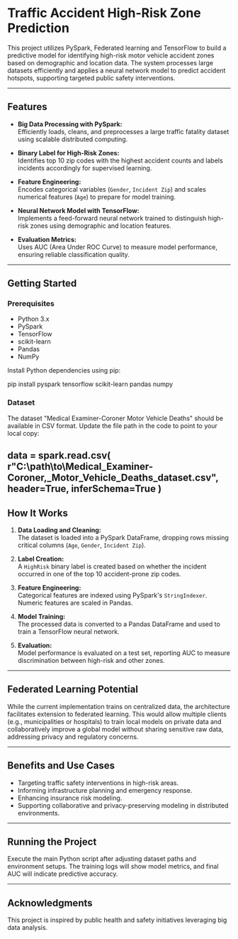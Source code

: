 # Traffic Accident High-Risk Zone Prediction

This project utilizes PySpark, Federated learning and TensorFlow to build a predictive model for identifying high-risk motor vehicle accident zones based on demographic and location data. The system processes large datasets efficiently and applies a neural network model to predict accident hotspots, supporting targeted public safety interventions.

---

## Features

- **Big Data Processing with PySpark:**  
  Efficiently loads, cleans, and preprocesses a large traffic fatality dataset using scalable distributed computing.

- **Binary Label for High-Risk Zones:**  
  Identifies top 10 zip codes with the highest accident counts and labels incidents accordingly for supervised learning.

- **Feature Engineering:**  
  Encodes categorical variables (`Gender`, `Incident Zip`) and scales numerical features (`Age`) to prepare for model training.

- **Neural Network Model with TensorFlow:**  
  Implements a feed-forward neural network trained to distinguish high-risk zones using demographic and location features.

- **Evaluation Metrics:**  
  Uses AUC (Area Under ROC Curve) to measure model performance, ensuring reliable classification quality.

---

## Getting Started

### Prerequisites

- Python 3.x
- PySpark
- TensorFlow
- scikit-learn
- Pandas
- NumPy

Install Python dependencies using pip:

pip install pyspark tensorflow scikit-learn pandas numpy

### Dataset

The dataset "Medical Examiner-Coroner Motor Vehicle Deaths" should be available in CSV format. Update the file path in the code to point to your local copy:

data = spark.read.csv(
r"C:\path\to\Medical_Examiner-Coroner,_Motor_Vehicle_Deaths_dataset.csv",
header=True,
inferSchema=True
)
---

## How It Works

1. **Data Loading and Cleaning:**  
   The dataset is loaded into a PySpark DataFrame, dropping rows missing critical columns (`Age`, `Gender`, `Incident Zip`).

2. **Label Creation:**  
   A `HighRisk` binary label is created based on whether the incident occurred in one of the top 10 accident-prone zip codes.

3. **Feature Engineering:**  
   Categorical features are indexed using PySpark's `StringIndexer`. Numeric features are scaled in Pandas.

4. **Model Training:**  
   The processed data is converted to a Pandas DataFrame and used to train a TensorFlow neural network.

5. **Evaluation:**  
   Model performance is evaluated on a test set, reporting AUC to measure discrimination between high-risk and other zones.

---

## Federated Learning Potential

While the current implementation trains on centralized data, the architecture facilitates extension to federated learning. This would allow multiple clients (e.g., municipalities or hospitals) to train local models on private data and collaboratively improve a global model without sharing sensitive raw data, addressing privacy and regulatory concerns.

---

## Benefits and Use Cases

- Targeting traffic safety interventions in high-risk areas.
- Informing infrastructure planning and emergency response.
- Enhancing insurance risk modeling.
- Supporting collaborative and privacy-preserving modeling in distributed environments.

---

## Running the Project

Execute the main Python script after adjusting dataset paths and environment setups. The training logs will show model metrics, and final AUC will indicate predictive accuracy.

---


## Acknowledgments

This project is inspired by public health and safety initiatives leveraging big data analysis.
